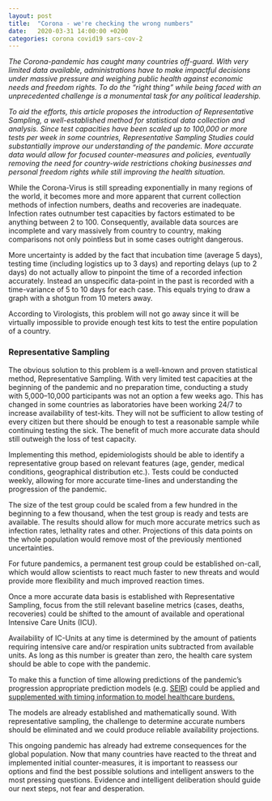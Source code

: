 ```yaml
---
layout: post
title:  "Corona - we're checking the wrong numbers"
date:   2020-03-31 14:00:00 +0200
categories: corona covid19 sars-cov-2
---
```

*The Corona-pandemic has caught many countries off-guard. With very limited data available, administrations have to make impactful decisions under massive pressure and weighing public health against economic needs and freedom rights. To do the “right thing” while being faced with an unprecedented challenge is a monumental task for any political leadership.*

*To aid the efforts, this article proposes the introduction of Representative Sampling, a well-established method for statistical data collection and analysis. Since test capacities have been scaled up to 100,000 or more tests per week in some countries, Representative Sampling Studies could substantially improve our understanding of the pandemic. More accurate data would allow for focused counter-measures and policies, eventually removing the need for country-wide restrictions choking businesses and personal freedom rights while still improving the health situation.*

While the Corona-Virus is still spreading exponentially in many regions of the world, it becomes more and more apparent that current collection methods of infection numbers, deaths and recoveries are inadequate. Infection rates outnumber test capacities by factors estimated to be anything between 2 to 100. Consequently, available data sources are incomplete and vary massively from country to country, making comparisons not only pointless but in some cases outright dangerous.

More uncertainty is added by the fact that incubation time (average 5 days), testing time (including logistics up to 3 days) and reporting delays (up to 2 days) do not actually allow to pinpoint the time of a recorded infection accurately. Instead an unspecific data-point in the past is recorded with a time-variance of 5 to 10 days for each case. This equals trying to draw a graph with a shotgun from 10 meters away.

According to Virologists, this problem will not go away since it will be virtually impossible to provide enough test kits to test the entire population of a country.

### Representative Sampling

The obvious solution to this problem is a well-known and proven statistical method, Representative Sampling. With very limited test capacities at the beginning of the pandemic and no preparation time, conducting a study with 5,000–10,000 participants was not an option a few weeks ago. This has changed in some countries as laboratories have been working 24/7 to increase availability of test-kits. They will not be sufficient to allow testing of every citizen but there should be enough to test a reasonable sample while continuing testing the sick. The benefit of much more accurate data should still outweigh the loss of test capacity.

Implementing this method, epidemiologists should be able to identify a representative group based on relevant features (age, gender, medical conditions, geographical distribution etc.). Tests could be conducted weekly, allowing for more accurate time-lines and understanding the progression of the pandemic.

The size of the test group could be scaled from a few hundred in the beginning to a few thousand, when the test group is ready and tests are available. The results should allow for much more accurate metrics such as infection rates, lethality rates and other. Projections of this data points on the whole population would remove most of the previously mentioned uncertainties.

For future pandemics, a permanent test group could be established on-call, which would allow scientists to react much faster to new threats and would provide more flexibility and much improved reaction times.

Once a more accurate data basis is established with Representative Sampling, focus from the still relevant baseline metrics (cases, deaths, recoveries) could be shifted to the amount of available and operational Intensive Care Units (ICU).

Availability of IC-Units at any time is determined by the amount of patients requiring intensive care and/or respiration units subtracted from available units. As long as this number is greater than zero, the health care system should be able to cope with the pandemic.

To make this a function of time allowing predictions of the pandemic’s progression appropriate prediction models (e.g. [SEIR](https://en.wikipedia.org/wiki/Compartmental_models_in_epidemiology#The_SEIR_model)) could be applied and [supplemented with timing information to model healthcare burdens.](http://gabgoh.github.io/COVID/index.html)

The models are already established and mathematically sound. With representative sampling, the challenge to determine accurate numbers should be eliminated and we could produce reliable availability projections.

This ongoing pandemic has already had extreme consequences for the global population. Now that many countries have reacted to the threat and implemented initial counter-measures, it is important to reassess our options and find the best possible solutions and intelligent answers to the most pressing questions. Evidence and intelligent deliberation should guide our next steps, not fear and desperation.